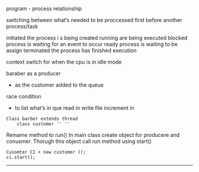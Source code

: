 
program - process relationship

switching between what’s needed to be proccessed first before another process/task

initiated the process i s being created
running are being executed
blocked process is waiting for an event to occur
ready process is waiting to be assign
terminated the process has finished execution

context switch
for when the cpu is in idle mode

baraber as a producer
- as the customer
added to the queue

race condition
- to list what’s in que
read in
write file
increment in
```
Class barber extends thread
	class customer '' ''

```
Remame method to run()
In main class create object for producere and conusmer. Thorugh this object call run method using
start()
```
Cusomter CI + new customer ();
ci.start();
```
---
